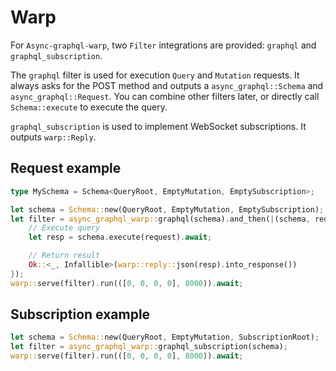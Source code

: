 # Warp

For `Async-graphql-warp`, two `Filter` integrations are provided: `graphql` and `graphql_subscription`.

The `graphql` filter is used for execution `Query` and `Mutation` requests. It always asks for the POST method and outputs a `async_graphql::Schema` and `async_graphql::Request`.
You can combine other filters later, or directly call `Schema::execute` to execute the query.

`graphql_subscription` is used to implement WebSocket subscriptions. It outputs `warp::Reply`.

## Request example

```rust
type MySchema = Schema<QueryRoot, EmptyMutation, EmptySubscription>;

let schema = Schema::new(QueryRoot, EmptyMutation, EmptySubscription);
let filter = async_graphql_warp::graphql(schema).and_then(|(schema, request): (MySchema, async_graphql::Request)| async move {
    // Execute query
    let resp = schema.execute(request).await;

    // Return result
    Ok::<_, Infallible>(warp::reply::json(resp).into_response())
});
warp::serve(filter).run(([0, 0, 0, 0], 8000)).await;
```

## Subscription example

```rust
let schema = Schema::new(QueryRoot, EmptyMutation, SubscriptionRoot);
let filter = async_graphql_warp::graphql_subscription(schema);
warp::serve(filter).run(([0, 0, 0, 0], 8000)).await;
```

